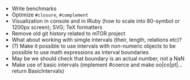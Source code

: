 * Write benchmarks
* Optimize `#closure`, `#complement`
* Visualization in console and in IRuby (how to scale into 80-symbol or 1200px screen); SVG; TeX formatters
* Remove old git history related to mTOR project
* What about working with simgle intervals (their, length, relations etc)?
* (?) Make it possible to use intervals with non-numeric objects to be possible to use math expressions as interval boundaries
* May be we should check that boundary is an actual number, not a NaN
* Make use of basic intervals (implement #coerce and make oo|co|pt|... return BasicIntervals)